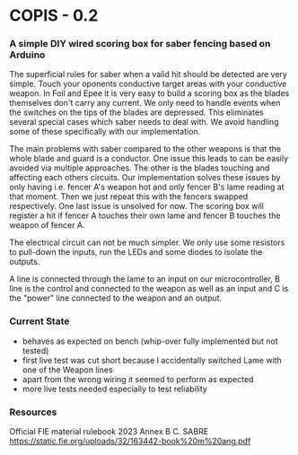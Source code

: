 # COPIS - 0.2
### A simple DIY wired scoring box for saber fencing based on Arduino

The superficial rules for saber when a valid hit should be detected are very simple. Touch your oponents conductive target areas with your conductive weapon.
In Foil and Epee it is very easy to build a scoring box as the blades themselves don't carry any current. We only need to handle events when the switches on the tips of the blades are depressed. This eliminates several special cases which saber needs to deal with.
We avoid handling some of these specifically with our implementation.

The main problems with saber compared to the other weapons is that the whole blade and guard is a conductor.
One issue this leads to can be easily avoided via multiple approaches. The other is the blades touching and affecting each others circuits.
Our implementation solves these issues by only having i.e. fencer A's weapon hot and only fencer B's lame reading at that moment.
Then we just repeat this with the fencers swapped respectively.
One last issue is unsolved for now. The scoring box will register a hit if fencer A touches their own lame and fencer B touches the weapon of fencer A.

The electrical circuit can not be much simpler. We only use some resistors to pull-down the inputs, run the LEDs and some diodes to isolate the outputs.

A line is connected through the lame to an input on our microcontroller, B line is the control and connected to the weapon as well as an input and C is the "power" line connected to the weapon and an output.
### Current State

- behaves as expected on bench (whip-over fully implemented but not tested)
- first live test was cut short because I accidentally switched Lame with one of the Weapon lines
- apart from the wrong wiring it seemed to perform as expected
- more live tests needed especially to test reliability

### Resources 

Official FIE material rulebook 2023 Annex B C. SABRE
https://static.fie.org/uploads/32/163442-book%20m%20ang.pdf
